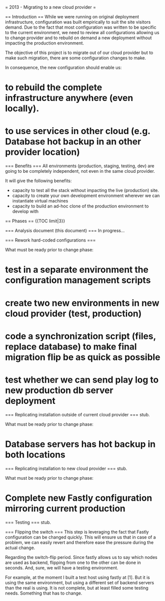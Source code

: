 = 2013 - Migrating to a new cloud provider =

== Introduction ==
While we were running on original deployment infrastructure, configuration was built empirically to suit the site visitors demand. Due to the fact that most configuration was written to be specific to the current environment, we need to review all configurations allowing us to change provider and to rebuild on demand a new deployment without impacting the production environment.

The objective of this project is to migrate out of our cloud provider but to make such migration, there are some configuration changes to make.

In consequence, the new configuration should enable us:
# to rebuild the complete infrastructure anywhere (even locally).
# to use services in other cloud (e.g. Database hot backup in an other provider location) 

=== Benefits ===
All environments (production, staging, testing, dev) are going to be completely independent, not even in the same cloud provider.

It will give the following benefits:
* capacity to test all the stack without impacting the live (production) site.
* capacity to create your own development environment wherever we can instantiate virtual machines
* capacity to build an ad-hoc clone of the production environment to develop with

== Phases ==
{{TOC limit|3}}



=== Analysis document (this document) ===
In progress...


=== Rework hard-coded configurations ===

What must be ready prior to change phase:
# test in a separate environment the configuration management scripts
# create two new environments in new cloud provider (test, production)
# code a synchronization script (files, replace database) to make final migration flip be as quick as possible
# test whether we can send play log to new production db server deployment


=== Replicating installation outside of current cloud provider ===
stub.

What must be ready prior to change phase:
# Database servers has hot backup in both locations


=== Replicating installation to new cloud provider ===
stub.

What must be ready prior to change phase:
# Complete new Fastly configuration mirroring current production


=== Testing ===
stub.


=== Flipping the switch ===
This step is leveraging the fact that Fastly configuration can be changed quickly. This will ensure us that in case of a problem, we can easily revert and therefore ease the pressure during the actual change.

Regarding the switch-flip period. Since fastly allows us to say which nodes are used as backend, flipping from one to the other can be done in seconds. And, sure, we will have a testing environment.

For example, at the moment I built a test host using fastly at [1]. But it is using the same environment, but using a different set of backend servers than the real is using. It is not complete, but at least filled some testing needs. Something that has to change.